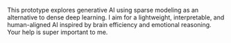 This prototype explores generative AI using sparse modeling as an alternative to dense deep learning.
I aim for a lightweight, interpretable, and human-aligned AI inspired by brain efficiency and emotional reasoning.
Your help is super important to me.
